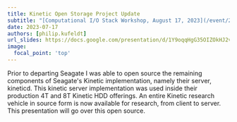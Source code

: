 ```yaml
---
title: Kinetic Open Storage Project Update
subtitle: "[Computational I/O Stack Workshop, August 17, 2023](/event/20230817/)"
date: 2023-07-17
authors: [philip.kufeldt]
url_slides: https://docs.google.com/presentation/d/1Y9oqqHgG35OIZOkHJ2vnZF-B07yNHnZs/edit?usp=sharing&ouid=105297454540541468964&rtpof=true&sd=true
image:
  focal_point: 'top'
---
```


Prior to departing Seagate I was able to open source the remaining components of Seagate's Kinetic implementation, namely their server, kineticd.  This kinetic server implementation was used inside their production 4T and 8T Kinetic HDD offerings.  An entire Kinetic research vehicle in source form is now available for research, from client to server.  This presentation will go over this open source.
